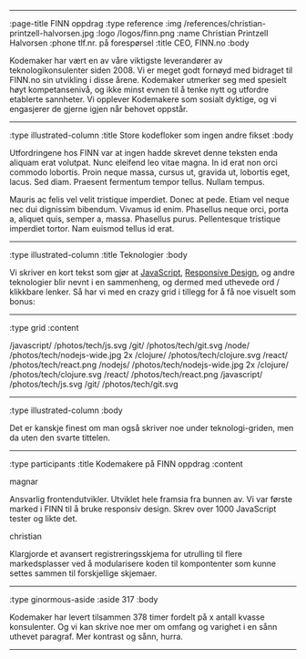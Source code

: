 --------------------------------------------------------------------------------
:page-title FINN oppdrag
:type reference
:img /references/christian-printzell-halvorsen.jpg
:logo /logos/finn.png
:name Christian Printzell Halvorsen
:phone tlf.nr. på forespørsel
:title CEO, FINN.no
:body

Kodemaker har vært en av våre viktigste leverandører av teknologikonsulenter
siden 2008. Vi er meget godt fornøyd med bidraget til FINN.no
sin utvikling i disse årene. Kodemaker utmerker seg med spesielt høyt
kompetansenivå, og ikke minst evnen til å tenke nytt og utfordre etablerte
sannheter. Vi opplever Kodemakere som sosialt dyktige, og vi engasjerer de
gjerne igjen når behovet oppstår.

--------------------------------------------------------------------------------
:type illustrated-column
:title Store kodefloker som ingen andre fikset
:body

Utfordringene hos FINN var at ingen hadde skrevet denne teksten enda aliquam
erat volutpat. Nunc eleifend leo vitae magna. In id erat non orci commodo
lobortis. Proin neque massa, cursus ut, gravida ut, lobortis eget, lacus. Sed
diam. Praesent fermentum tempor tellus. Nullam tempus.

Mauris ac felis vel velit tristique imperdiet. Donec at pede. Etiam vel neque
nec dui dignissim bibendum. Vivamus id enim. Phasellus neque orci, porta a,
aliquet quis, semper a, massa. Phasellus purus. Pellentesque tristique imperdiet
tortor. Nam euismod tellus id erat.

--------------------------------------------------------------------------------
:type illustrated-column
:title Teknologier
:body

Vi skriver en kort tekst som gjør at [JavaScript](/javascript/),
[Responsive Design](/responsive-design/), og andre teknologier blir nevnt i en
sammenheng, og dermed med uthevede ord / klikkbare lenker. Så har vi med en
crazy grid i tillegg for å få noe visuelt som bonus:

--------------------------------------------------------------------------------
:type grid
:content

/javascript/                       /photos/tech/js.svg
/git/                              /photos/tech/git.svg
/node/                             /photos/tech/nodejs-wide.jpg 2x
/clojure/                          /photos/tech/clojure.svg
/react/                            /photos/tech/react.png
/nodejs/                           /photos/tech/nodejs-wide.jpg 2x
/clojure/                          /photos/tech/clojure.svg
/react/                            /photos/tech/react.png
/javascript/                       /photos/tech/js.svg
/git/                              /photos/tech/git.svg

--------------------------------------------------------------------------------
:type illustrated-column
:body

Det er kanskje finest om man også skriver noe under teknologi-griden, men da
uten den svarte tittelen.

--------------------------------------------------------------------------------
:type participants
:title Kodemakere på FINN oppdrag
:content

magnar

Ansvarlig frontendutvikler. Utviklet hele framsia fra bunnen av. Vi var første
marked i FINN til å bruke responsiv design. Skrev over 1000 JavaScript tester og
likte det.

christian

Klargjorde et avansert registreringsskjema for utrulling til flere
markedsplasser ved å modularisere koden til kompontenter som kunne settes sammen
til forskjellige skjemaer.

--------------------------------------------------------------------------------
:type ginormous-aside
:aside 317
:body

Kodemaker har levert tilsammen 378 timer fordelt på x antall kvasse konsulenter.
Og vi kan skrive noe mer om omfang og varighet i en sånn uthevet paragraf. Mer
kontrast og sånn, hurra.

--------------------------------------------------------------------------------
